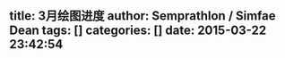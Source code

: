 title: 3月绘图进度
author: Semprathlon / Simfae Dean
tags: []
categories: []
date: 2015-03-22 23:42:54
---
﻿<p>﻿<img src="/blog/uploads/2015/03/IMG_1140.jpg" alt=""/>﻿<br /></p><p></p>
